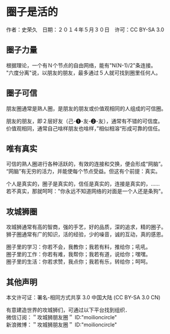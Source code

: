 # 圈子是活的

作者：史荣久　日期：２０１４年５月３０日　许可：CC BY-SA 3.0

## 圈子力量

根据理论，一个有Ｎ个节点的自由网络，能有"N(N-1)/2"条连接。  
"六度分离"说，以朋友的朋友，最多通过５人就可找到圈里任何人。

## 圈子可信

朋友圈通常是熟人圈，是朋友的朋友或价值观相同的人组成的可信圈。

朋友的朋友，即２层好友（己-❶-友-❷-友），通常有不错的可信度。  
价值观相同，通常自己啥样朋友也啥样，”相似相溶“形成可靠的信任。

## 唯有真实

可信的熟人圈进行各种活跃的，有效的连接和交换，便会形成“网脑”。  
“网脑”有无穷的活力，并能使每个节点受益。但这有个前提：真实。

个人是真实的，圈子是真实的，信任是真实的，连接是真实的，……  
若不真实，那就呵呵："你永远不知道网络的对面是一个人还是条狗"。

## 攻城狮圈

攻城狮通常有高的智商，强的手艺，好的品质，深的追求，精的圈子。  
狮子圈通常有广的知识，活的经验，少的噪音，诚的互动，真的感恩。

圈子里的学习：你若不会，我教你；我若有料，推给你；吼吼。  
圈子里的工作：你若有难，我帮你；我若有道，说给你；嘿嘿。  
圈子里的生活：你若求赞，我点你；我若有乐，转给你；呵呵。  

## 其他声明

本文许可证：署名-相同方式共享 3.0 中国大陆 (CC BY-SA 3.0 CN)

有意建造世界的攻城狮们，可通过以下平台找到组织．  
微信订阅：＂攻城狮朋友圈＂ ID:"moilioncircle"  
新浪微博：＂攻城狮朋友圈＂ ID:"moilioncircle"